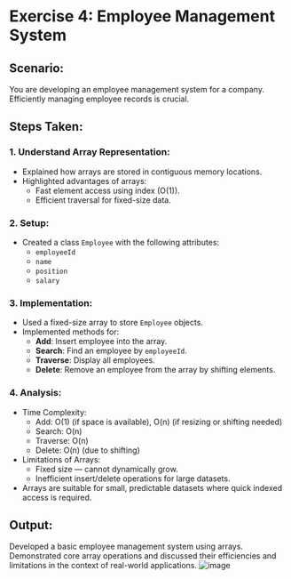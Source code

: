 # Exercise 4: Employee Management System

## Scenario:
You are developing an employee management system for a company. Efficiently managing employee records is crucial.

## Steps Taken:

### 1. Understand Array Representation:
- Explained how arrays are stored in contiguous memory locations.
- Highlighted advantages of arrays:
  - Fast element access using index (O(1)).
  - Efficient traversal for fixed-size data.
  
### 2. Setup:
- Created a class `Employee` with the following attributes:
  - `employeeId`
  - `name`
  - `position`
  - `salary`

### 3. Implementation:
- Used a fixed-size array to store `Employee` objects.
- Implemented methods for:
  - **Add**: Insert employee into the array.
  - **Search**: Find an employee by `employeeId`.
  - **Traverse**: Display all employees.
  - **Delete**: Remove an employee from the array by shifting elements.

### 4. Analysis:
- Time Complexity:
  - Add: O(1) (if space is available), O(n) (if resizing or shifting needed)
  - Search: O(n)
  - Traverse: O(n)
  - Delete: O(n) (due to shifting)
- Limitations of Arrays:
  - Fixed size — cannot dynamically grow.
  - Inefficient insert/delete operations for large datasets.
- Arrays are suitable for small, predictable datasets where quick indexed access is required.

## Output:
Developed a basic employee management system using arrays. Demonstrated core array operations and discussed their efficiencies and limitations in the context of real-world applications.
![image](https://github.com/user-attachments/assets/938c97e9-51f8-47da-83a9-6e41e99ddd9a)


